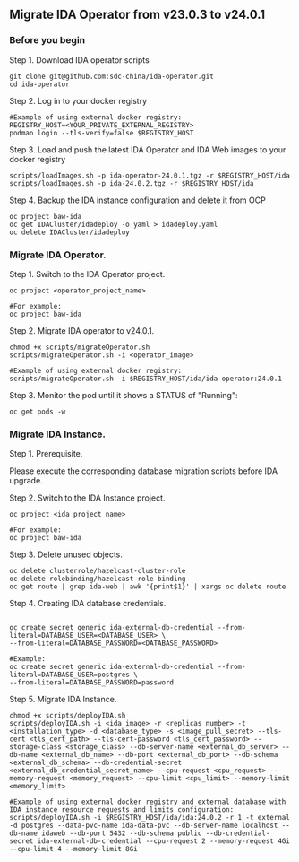 ## Migrate IDA Operator from v23.0.3 to v24.0.1

### Before you begin

Step 1. Download IDA operator scripts

```
git clone git@github.com:sdc-china/ida-operator.git
cd ida-operator
```

Step 2. Log in to your docker registry

```
#Example of using external docker registry:
REGISTRY_HOST=<YOUR_PRIVATE_EXTERNAL_REGISTRY>
podman login --tls-verify=false $REGISTRY_HOST
```

Step 3. Load and push the latest IDA Operator and IDA Web images to your docker registry

```
scripts/loadImages.sh -p ida-operator-24.0.1.tgz -r $REGISTRY_HOST/ida
scripts/loadImages.sh -p ida-24.0.2.tgz -r $REGISTRY_HOST/ida
```

Step 4. Backup the IDA instance configuration and delete it from OCP

```
oc project baw-ida
oc get IDACluster/idadeploy -o yaml > idadeploy.yaml
oc delete IDACluster/idadeploy
```


### Migrate IDA Operator.

Step 1. Switch to the IDA Operator project.

```
oc project <operator_project_name>

#For example:
oc project baw-ida
```

Step 2. Migrate IDA operator to v24.0.1.

```
chmod +x scripts/migrateOperator.sh
scripts/migrateOperator.sh -i <operator_image>

#Example of using external docker registry:
scripts/migrateOperator.sh -i $REGISTRY_HOST/ida/ida-operator:24.0.1
```

Step 3. Monitor the pod until it shows a STATUS of "Running":

```
oc get pods -w
```


### Migrate IDA Instance.

Step 1. Prerequisite.

Please execute the corresponding database migration scripts before IDA upgrade.

Step 2. Switch to the IDA Instance project.

```
oc project <ida_project_name>

#For example:
oc project baw-ida
```

Step 3. Delete unused objects.

```
oc delete clusterrole/hazelcast-cluster-role
oc delete rolebinding/hazelcast-role-binding
oc get route | grep ida-web | awk '{print$1}' | xargs oc delete route
```

Step 4. Creating IDA database credentials.

```

oc create secret generic ida-external-db-credential --from-literal=DATABASE_USER=<DATABASE_USER> \
--from-literal=DATABASE_PASSWORD=<DATABASE_PASSWORD>

#Example:
oc create secret generic ida-external-db-credential --from-literal=DATABASE_USER=postgres \
--from-literal=DATABASE_PASSWORD=password

```

Step 5. Migrate IDA Instance.

```
chmod +x scripts/deployIDA.sh
scripts/deployIDA.sh -i <ida_image> -r <replicas_number> -t <installation_type> -d <database_type> -s <image_pull_secret> --tls-cert <tls_cert_path> --tls-cert-password <tls_cert_password> --storage-class <storage_class> --db-server-name <external_db_server> --db-name <external_db_name> --db-port <external_db_port> --db-schema <external_db_schema> --db-credential-secret <external_db_credential_secret_name> --cpu-request <cpu_request> --memory-request <memory_request> --cpu-limit <cpu_limit> --memory-limit <memory_limit>

#Example of using external docker registry and external database with IDA instance resource requests and limits configuration:
scripts/deployIDA.sh -i $REGISTRY_HOST/ida/ida:24.0.2 -r 1 -t external -d postgres --data-pvc-name ida-data-pvc --db-server-name localhost --db-name idaweb --db-port 5432 --db-schema public --db-credential-secret ida-external-db-credential --cpu-request 2 --memory-request 4Gi --cpu-limit 4 --memory-limit 8Gi
```

